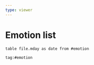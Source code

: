```yaml
---
type: viewer
---
```


# Emotion list
```dataview
table file.mday as date from #emotion
```


```query
tag:#emotion
```
